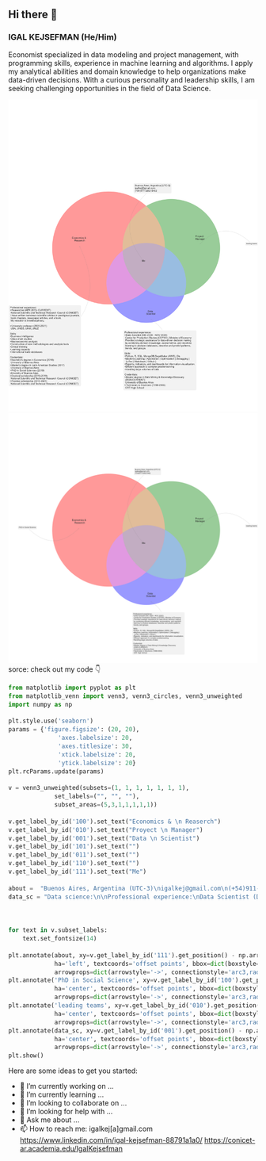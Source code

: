## Hi there 👋

### IGAL KEJSEFMAN (He/Him)
Economist specialized in data modeling and project management, with programming skills, experience in machine learning and
algorithms. I apply my analytical abilities and domain knowledge to help organizations make data-driven decisions. With a curious
personality and leadership skills, I am seeking challenging opportunities in the field of Data Science.


![](https://github.com/igalkej/igalkej/blob/main/aboutme2023tr4.png#gh-light-mode-only)
![](https://github.com/igalkej/igalkej/blob/main/aboutme2023tr1_dark.png#gh-dark-mode-only)
sorce: check out my code 👇


```python 
from matplotlib import pyplot as plt
from matplotlib_venn import venn3, venn3_circles, venn3_unweighted
import numpy as np

plt.style.use('seaborn')
params = {'figure.figsize': (20, 20),
              'axes.labelsize': 20,
              'axes.titlesize': 30,
              'xtick.labelsize': 20,
              'ytick.labelsize': 20}
plt.rcParams.update(params)

v = venn3_unweighted(subsets=(1, 1, 1, 1, 1, 1, 1),
             set_labels=("", "", ""),
             subset_areas=(5,3,1,1,1,1,1))

v.get_label_by_id('100').set_text("Economics & \n Reaserch")
v.get_label_by_id('010').set_text("Proyect \n Manager")
v.get_label_by_id('001').set_text("Data \n Scientist")
v.get_label_by_id('101').set_text("")
v.get_label_by_id('011').set_text("")
v.get_label_by_id('110').set_text("")
v.get_label_by_id('111').set_text("Me")

about =  "Buenos Aires, Argentina (UTC-3)\nigalkej@gmail.com\n(+54)911-3262-5462"
data_sc = "Data science:\n\nProfessional experience:\nData Scientist (DIC 2020 - NOV 2022)\nCenter for Production Studies (CEPXXI)Ministry of Economy"



for text in v.subset_labels:
    text.set_fontsize(14)

plt.annotate(about, xy=v.get_label_by_id('111').get_position() - np.array([0, 0.0]), xytext=(-50,400),
             ha='left', textcoords='offset points', bbox=dict(boxstyle='round,pad=0.5', fc='gray', alpha=0.1),
             arrowprops=dict(arrowstyle='->', connectionstyle='arc3,rad=0.5',color='gray'))
plt.annotate('PhD in Social Science', xy=v.get_label_by_id('100').get_position() - np.array([0, 0.05]), xytext=(-300,0),
             ha='center', textcoords='offset points', bbox=dict(boxstyle='round,pad=0.5', fc='gray', alpha=0.1),
             arrowprops=dict(arrowstyle='->', connectionstyle='arc3,rad=0.5',color='gray'))
plt.annotate('leading teams', xy=v.get_label_by_id('010').get_position() - np.array([0, 0.05]), xytext=(300,0),
             ha='center', textcoords='offset points', bbox=dict(boxstyle='round,pad=0.5', fc='gray', alpha=0.1),
             arrowprops=dict(arrowstyle='->', connectionstyle='arc3,rad=0.5',color='gray'))
plt.annotate(data_sc, xy=v.get_label_by_id('001').get_position() - np.array([0, 0.05]), xytext=(-70,-70),
             ha='center', textcoords='offset points', bbox=dict(boxstyle='round,pad=0.5', fc='gray', alpha=0.1),
             arrowprops=dict(arrowstyle='->', connectionstyle='arc3,rad=0.5',color='gray'))
plt.show()
```
Here are some ideas to get you started:

- 🔭 I’m currently working on ...
- 🌱 I’m currently learning ...
- 👯 I’m looking to collaborate on ...
- 🤔 I’m looking for help with ...
- 💬 Ask me about ...
- 📫 How to reach me:
igalkej[a]gmail.com
https://www.linkedin.com/in/igal-kejsefman-88791a1a0/
https://conicet-ar.academia.edu/IgalKejsefman

